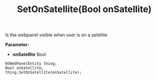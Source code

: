 ﻿---
uid: crmscript_ref_NSWebPanelEntity_SetOnSatellite
title: SetOnSatellite(Bool onSatellite)
intellisense: NSWebPanelEntity.SetOnSatellite
keywords: NSWebPanelEntity, GetOnSatellite
so.topic: reference
---

Is the webpanel visible when user is on a satellite

**Parameter:** 
 - **onSatellite** Bool

```crmscript
NSWebPanelEntity thing;
Bool onSatellite;
thing.SetOnSatellite(onSatellite);
```

